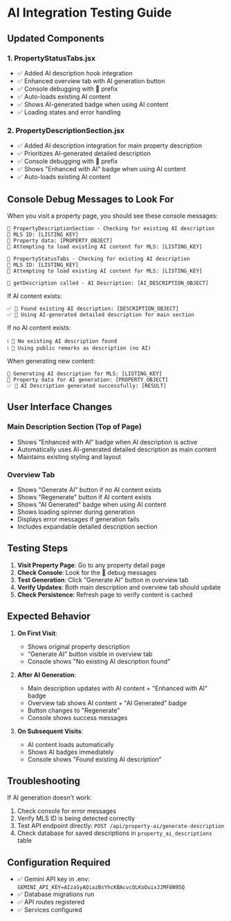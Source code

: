 # AI Integration Testing Guide

## Updated Components

### 1. PropertyStatusTabs.jsx
- ✅ Added AI description hook integration
- ✅ Enhanced overview tab with AI generation button
- ✅ Console debugging with 🤖 prefix
- ✅ Auto-loads existing AI content
- ✅ Shows AI-generated badge when using AI content
- ✅ Loading states and error handling

### 2. PropertyDescriptionSection.jsx
- ✅ Added AI description integration for main property description
- ✅ Prioritizes AI-generated detailed description
- ✅ Console debugging with 🤖 prefix
- ✅ Shows "Enhanced with AI" badge when using AI content
- ✅ Auto-loads existing AI content

## Console Debug Messages to Look For

When you visit a property page, you should see these console messages:

```
🤖 PropertyDescriptionSection - Checking for existing AI description
🤖 MLS ID: [LISTING_KEY]
🤖 Property data: [PROPERTY_OBJECT]
🤖 Attempting to load existing AI content for MLS: [LISTING_KEY]

🤖 PropertyStatusTabs - Checking for existing AI description
🤖 MLS ID: [LISTING_KEY]
🤖 Attempting to load existing AI content for MLS: [LISTING_KEY]

🤖 getDescription called - AI Description: [AI_DESCRIPTION_OBJECT]
```

If AI content exists:
```
✅ 🤖 Found existing AI description: [DESCRIPTION_OBJECT]
✅ 🤖 Using AI-generated detailed description for main section
```

If no AI content exists:
```
ℹ️ 🤖 No existing AI description found
ℹ️ 🤖 Using public remarks as description (no AI)
```

When generating new content:
```
🤖 Generating AI description for MLS: [LISTING_KEY]
🤖 Property data for AI generation: [PROPERTY_OBJECT]
✅ 🤖 AI Description generated successfully: [RESULT]
```

## User Interface Changes

### Main Description Section (Top of Page)
- Shows "Enhanced with AI" badge when AI description is active
- Automatically uses AI-generated detailed description as main content
- Maintains existing styling and layout

### Overview Tab
- Shows "Generate AI" button if no AI content exists
- Shows "Regenerate" button if AI content exists
- Shows "AI Generated" badge when using AI content
- Shows loading spinner during generation
- Displays error messages if generation fails
- Includes expandable detailed description section

## Testing Steps

1. **Visit Property Page**: Go to any property detail page
2. **Check Console**: Look for the 🤖 debug messages
3. **Test Generation**: Click "Generate AI" button in overview tab
4. **Verify Updates**: Both main description and overview tab should update
5. **Check Persistence**: Refresh page to verify content is cached

## Expected Behavior

1. **On First Visit**:
   - Shows original property description
   - "Generate AI" button visible in overview tab
   - Console shows "No existing AI description found"

2. **After AI Generation**:
   - Main description updates with AI content + "Enhanced with AI" badge
   - Overview tab shows AI content + "AI Generated" badge
   - Button changes to "Regenerate"
   - Console shows success messages

3. **On Subsequent Visits**:
   - AI content loads automatically
   - Shows AI badges immediately
   - Console shows "Found existing AI description"

## Troubleshooting

If AI generation doesn't work:
1. Check console for error messages
2. Verify MLS ID is being detected correctly
3. Test API endpoint directly: `POST /api/property-ai/generate-description`
4. Check database for saved descriptions in `property_ai_descriptions` table

## Configuration Required

- ✅ Gemini API key in .env: `GEMINI_API_KEY=AIzaSyAQiazBsYhcKBAcvcOLKoOuixJJMF8N95Q`
- ✅ Database migrations run
- ✅ API routes registered
- ✅ Services configured